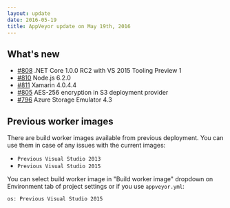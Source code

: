 ```yaml
---
layout: update
date: 2016-05-19
title: AppVeyor update on May 19th, 2016
---
```


## What's new 

* [#808](https://github.com/appveyor/ci/issues/808) .NET Core 1.0.0 RC2 with VS 2015 Tooling Preview 1
* [#810](https://github.com/appveyor/ci/issues/810) Node.js 6.2.0
* [#811](https://github.com/appveyor/ci/issues/811) Xamarin 4.0.4.4
* [#805](https://github.com/appveyor/ci/issues/805) AES-256 encryption in S3 deployment provider
* [#796](https://github.com/appveyor/ci/issues/796) Azure Storage Emulator 4.3

## Previous worker images

There are build worker images available from previous deployment. You can use them in case of any issues with the current images:

- `Previous Visual Studio 2013`
- `Previous Visual Studio 2015`

You can select build worker image in "Build worker image" dropdown on Environment tab of project settings or if you use `appveyor.yml`:

    os: Previous Visual Studio 2015